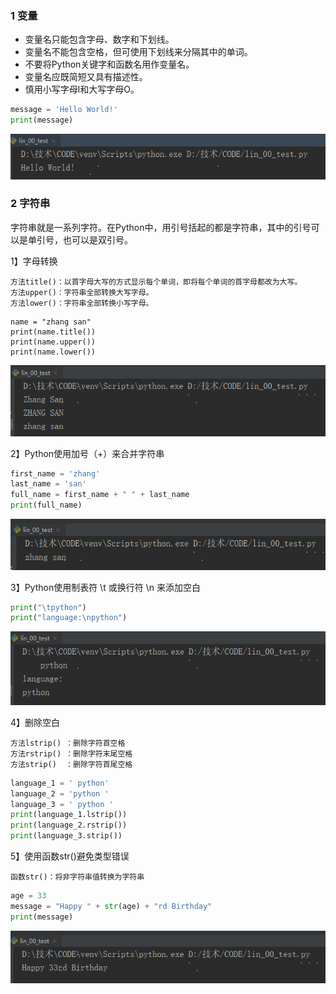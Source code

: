 ### 1 变量

- 变量名只能包含字母、数字和下划线。
- 变量名不能包含空格，但可使用下划线来分隔其中的单词。
- 不要将Python关键字和函数名用作变量名。
- 变量名应既简短又具有描述性。
- 慎用小写字母l和大写字母O。

```python
message = 'Hello World!'
print(message)
```

![1576031670676](assets/1576031670676.png)



### 2 字符串

字符串就是一系列字符。在Python中，用引号括起的都是字符串，其中的引号可以是单引号，也可以是双引号。

1】字母转换

```
方法title()：以首字母大写的方式显示每个单词，即将每个单词的首字母都改为大写。
方法upper()：字符串全部转换大写字母。
方法lower()：字符串全部转换小写字母。
```

```shell
name = "zhang san"
print(name.title())
print(name.upper())
print(name.lower())
```

![1576031879958](assets/1576031879958.png)



2】Python使用加号（+）来合并字符串

```python
first_name = 'zhang'
last_name = 'san'
full_name = first_name + " " + last_name
print(full_name)
```

![1576031936192](assets/1576031936192.png)



3】Python使用制表符 \t 或换行符 \n 来添加空白

```python
print("\tpython")
print("language:\npython")
```

![1576032326308](assets/1576032326308.png)



4】删除空白

```
方法lstrip() ：删除字符首空格
方法rstrip() ：删除字符末尾空格
方法strip()  ：删除字符首尾空格
```

```python
language_1 = ' python'
language_2 = 'python '
language_3 = ' python '
print(language_1.lstrip())
print(language_2.rstrip())
print(language_3.strip())
```



5】使用函数str()避免类型错误

```
函数str()：将非字符串值转换为字符串
```

```python
age = 33
message = "Happy " + str(age) + "rd Birthday"
print(message)
```

![1576032593756](assets/1576032593756.png)

